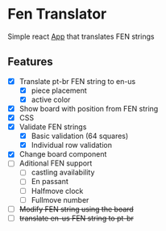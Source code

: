# Fen Translator

Simple react [App](http://chess.appolinario.com) that translates FEN strings

## Features
- [X] Translate pt-br FEN string to en-us
    - [X] piece placement
    - [X] active color
- [X] Show board with position from FEN string
- [X] CSS
- [X] Validate FEN strings
    - [X] Basic validation (64 squares)
    - [X] Individual row validation
- [X] Change board component
- [ ] Aditional FEN support
    - [ ] castling availability
    - [ ] En passant
    - [ ] Halfmove clock
    - [ ] Fullmove number
- [ ] ~~Modify FEN string using the board~~
- [ ] ~~translate en-us FEN string to pt-br~~
